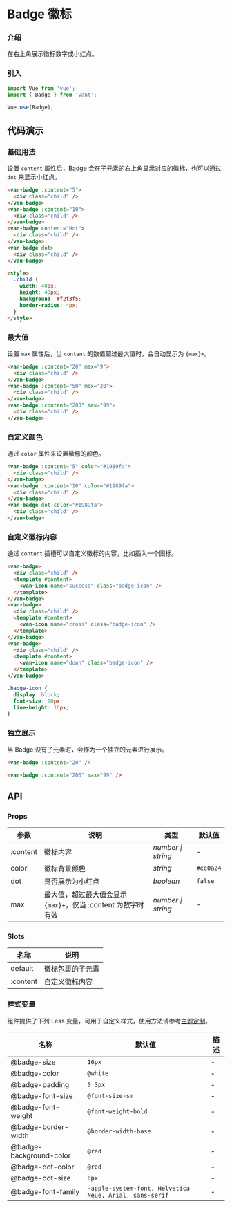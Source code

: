 # Badge 徽标

### 介绍

在右上角展示徽标数字或小红点。

### 引入

```js
import Vue from 'vue';
import { Badge } from 'vant';

Vue.use(Badge);
```

## 代码演示

### 基础用法

设置 `content` 属性后，Badge 会在子元素的右上角显示对应的徽标，也可以通过 `dot` 来显示小红点。

```html
<van-badge :content="5">
  <div class="child" />
</van-badge>
<van-badge :content="10">
  <div class="child" />
</van-badge>
<van-badge content="Hot">
  <div class="child" />
</van-badge>
<van-badge dot>
  <div class="child" />
</van-badge>

<style>
  .child {
    width: 40px;
    height: 40px;
    background: #f2f3f5;
    border-radius: 4px;
  }
</style>
```

### 最大值

设置 `max` 属性后，当 `content` 的数值超过最大值时，会自动显示为 `{max}+`。

```html
<van-badge :content="20" max="9">
  <div class="child" />
</van-badge>
<van-badge :content="50" max="20">
  <div class="child" />
</van-badge>
<van-badge :content="200" max="99">
  <div class="child" />
</van-badge>
```

### 自定义颜色

通过 `color` 属性来设置徽标的颜色。

```html
<van-badge :content="5" color="#1989fa">
  <div class="child" />
</van-badge>
<van-badge :content="10" color="#1989fa">
  <div class="child" />
</van-badge>
<van-badge dot color="#1989fa">
  <div class="child" />
</van-badge>
```

### 自定义徽标内容

通过 `content` 插槽可以自定义徽标的内容，比如插入一个图标。

```html
<van-badge>
  <div class="child" />
  <template #content>
    <van-icon name="success" class="badge-icon" />
  </template>
</van-badge>
<van-badge>
  <div class="child" />
  <template #content>
    <van-icon name="cross" class="badge-icon" />
  </template>
</van-badge>
<van-badge>
  <div class="child" />
  <template #content>
    <van-icon name="down" class="badge-icon" />
  </template>
</van-badge>
```

```css
.badge-icon {
  display: block;
  font-size: 10px;
  line-height: 16px;
}
```

### 独立展示

当 Badge 没有子元素时，会作为一个独立的元素进行展示。

```html
<van-badge :content="20" />

<van-badge :content="200" max="99" />
```

## API

### Props

| 参数 | 说明 | 类型 | 默认值 |
| --- | --- | --- | --- |
| :content | 徽标内容 | _number \| string_ | - |
| color | 徽标背景颜色 | _string_ | `#ee0a24` |
| dot | 是否展示为小红点 | _boolean_ | `false` |
| max | 最大值，超过最大值会显示 `{max}+`，仅当 :content 为数字时有效 | _number \| string_ | - |

### Slots

| 名称     | 说明             |
| -------- | ---------------- |
| default  | 徽标包裹的子元素 |
| :content | 自定义徽标内容   |

### 样式变量

组件提供了下列 Less 变量，可用于自定义样式，使用方法请参考[主题定制](#/zh-CN/theme)。

| 名称 | 默认值 | 描述 |
| --- | --- | --- |
| @badge-size | `16px` | - |
| @badge-color | `@white` | - |
| @badge-padding | `0 3px` | - |
| @badge-font-size | `@font-size-sm` | - |
| @badge-font-weight | `@font-weight-bold` | - |
| @badge-border-width | `@border-width-base` | - |
| @badge-background-color | `@red` | - |
| @badge-dot-color | `@red` | - |
| @badge-dot-size | `8px` | - |
| @badge-font-family | `-apple-system-font, Helvetica Neue, Arial, sans-serif` | - |
